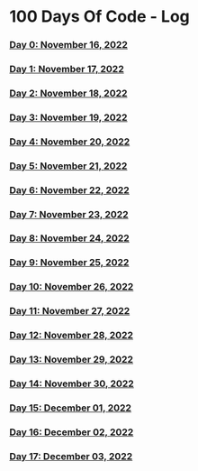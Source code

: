 # 100 Days Of Code - Log

### [Day 0: November 16, 2022](/Day%200/Day0.md)
<!--##### (comment)-->

### [Day 1: November 17, 2022](/Day%201/Day1.md)
<!--##### (comment)-->

### [Day 2: November 18, 2022](/Day%202/Day2.md)
<!--##### (comment)-->

### [Day 3: November 19, 2022](/Day%203/Day3.md)
<!--##### (comment)-->

### [Day 4: November 20, 2022](/Day%204/Day4.md)
<!--##### (comment)-->

### [Day 5: November 21, 2022](/Day%205/Day5.md)
<!--##### (comment)-->

### [Day 6: November 22, 2022](/Day%206/Day6.md)
<!--##### (comment)-->

### [Day 7: November 23, 2022](/Day%207/Day7.md)
<!--##### (comment)-->

### [Day 8: November 24, 2022](/Day%208/Day8.md)
<!--##### (comment)-->

### [Day 9: November 25, 2022](/Day%209/Day9.md)
<!--##### (comment)-->

### [Day 10: November 26, 2022](/Day%2010/Day10.md)
<!--##### (comment)-->

### [Day 11: November 27, 2022](/Day%2011/Day11)
<!--##### (comment)-->

### [Day 12: November 28, 2022](/Day%2012/Day12.md)
<!--##### (comment)-->

### [Day 13: November 29, 2022](/Day%2013/Day13.md)
<!--##### (comment)-->

### [Day 14: November 30, 2022](/Day%2014/Day14.md)
<!--##### (comment)-->

### [Day 15: December 01, 2022](/Day%2015/Day15.md)
<!--##### (comment)-->

### [Day 16: December 02, 2022](/Day%2016/Day16.md)
<!--##### (comment)-->

### [Day 17: December 03, 2022](/Day%2017/Day17.md)
<!--##### (comment)-->